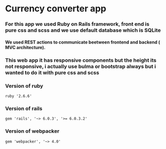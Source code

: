 # Currency converter app

### For this app we used Ruby on Rails framework, front end is pure css and scss and we use default database which is SQLite

#### We used REST actions to communicate beetween frontend and backend  ( MVC architecture).

### This web app it has responsive components but the height its not responsive, i actually use bulma or bootstrap always but i wanted to do it with pure css  and scss

### Version of ruby 

`ruby '2.6.6'`
### Version of rails

`gem 'rails', '~> 6.0.3', '>= 6.0.3.2'`

### Version of webpacker

`gem 'webpacker', '~> 4.0'`